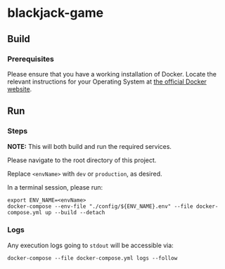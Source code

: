 # blackjack-game

## Build

### Prerequisites

Please ensure that you have a working installation of Docker. Locate the
relevant instructions for your Operating System at
[the official Docker website](https://docs.docker.com/install).

## Run

### Steps

**NOTE:** This will both build and run the required services.

Please navigate to the root directory of this project.

Replace `<envName>` with `dev` or `production`, as desired.

In a terminal session, please run:

```
export ENV_NAME=<envName>
docker-compose --env-file "./config/${ENV_NAME}.env" --file docker-compose.yml up --build --detach
```

### Logs

Any execution logs going to `stdout` will be accessible via:
```
docker-compose --file docker-compose.yml logs --follow
```